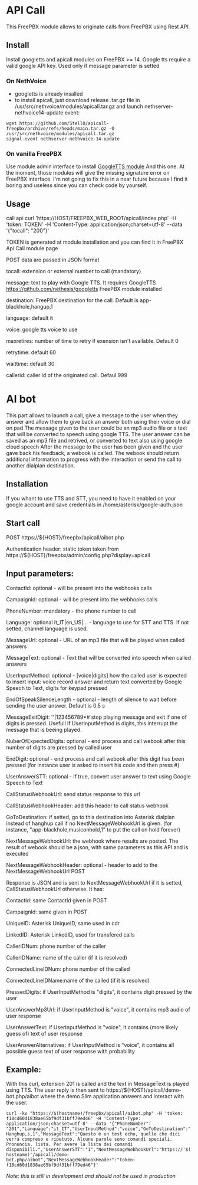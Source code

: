 # API Call 

This FreePBX module allows to originate calls from FreePBX using Rest API.

## Install
Install googletts and apicall modules on FreePBX >= 14. Google tts require a valid google API key. Used only if message parameter is setted

### On NethVoice
- googletts is already insalled
- to install apicall, just download release .tar.gz file in /usr/src/nethvoice/modules/apicall.tar.gz and launch nethserver-nethvoice14-update event:
```
wget https://github.com/Stell0/apicall-freepbx/archive/refs/heads/main.tar.gz -O /usr/src/nethvoice/modules/apicall.tar.gz
signal-event nethserver-nethvoice-14-update
```

### On vanilla FreePBX

Use module admin interface to install [GoogleTTS module](https://github.com/nethesis/googletts) And this one.
At the moment, those modules will give the missing signature error on FreePBX interface. I'm not going to fix this in a near future because I find it boring and useless since you can check code by yourself. 

## Usage
call api
curl 'https://HOST/FREEPBX_WEB_ROOT/apicall/index.php' -H 'token: TOKEN' -H 'Content-Type: application/json;charset=utf-8' --data '{"tocall": "200"}'

TOKEN is generated at module installation and you can find it in FreePBX Api Call module page

POST data are passed in JSON format

tocall: extension or external number to call (mandatory)

message: text to play with Google TTS. It requires GoogleTTS https://github.com/nethesis/googletts FreePBX module installed

destination: FreePBX destination for the call. Default is app-blackhole,hangup,1

language: default it

voice: google tts voice to use

maxretires: number of time to retry if exension isn't available. Default 0

retrytime: default 60

waittime: default 30

callerid: caller id of the originated call. Defaul 999

# AI bot

This part allows to launch a call, give a message to the user when they answer and allow them to give back an answer both using their voice or dial on pad
The message given to the user could be an mp3 audio file or a text that will be converted to speech using google TTS.
The user answer can be saved as an mp3 file and retrived, or converted to text also using google cloud speech
After the message to the user has been given and the user gave back his feedback, a webook is called. The webook should return additional information to progress with the interaction or send the call to another dialplan destination.

## Installation
If you whant to use TTS and STT, you need to have it enabled on your google account and save credentials in /home/asterisk/google-auth.json 

## Start call
POST https://${HOST}/freepbx/apicall/aibot.php

Authentication header: static token taken from  https://${HOST}/freepbx/admin/config.php?display=apicall

## Input parameters:
ContactId: optional - will be present into the webhooks calls

CampaignId: optional - will be present into the webhooks calls

PhoneNumber: mandatory - the phone number to call

Language: optional it_IT|en_US|... - language to use for STT and TTS. If not setted, channel language is used.

MessageUrl: optional - URL of an mp3 file that will be played when called answers

MessageText: optional - Text that will be converted into speech when called answers

UserInputMethod: optional - [voice|digits] how the called user is expected to insert input: voice record answer and return text converted by Google Speech to Text, digits for keypad pressed

EndOfSpeakSilenceLength - optional - length of silence to wait before sending the user answer. Default is 0.5 s

MessageExitDigit: ''|123456789\*# stop playing message and exit if one of digits is pressed. Usefull if UserInputMethod is digits, this interrupt the message that is beeing played.

NuberOfExpectedDigits: optional - end process and call webook after this number of digits are pressed by called user

EndDigit: optional - end process and call webook after this digit has been pressed (for instance user is asked to insert his code and then press #)

UserAnswerSTT: optional - if true, convert user answer to text using Google Speech to Text

CallStatusWebhookUrl: send status response to this url

CallStatusWebhookHeader: add this header to call status webhook

GoToDestination: if setted, go to this destination into Asterisk dialplan instead of hanghup call if no NextMessageWebhookUrl is given. (for instance, "app-blackhole,musiconhold,1" to put the call on hold forever)

NextMessageWebhookUrl: the webhook where results are posted. The result of webook should be a json, with same parameters as this API and is executed

NextMessageWebhookHeader: optional - header to add to the NextMessageWebhookUrl POST



Response is JSON and is sent to NextMessageWebhookUrl if it is setted, CallStatusWebhookUrl otherwise. It has:

ContactId: same ContactId given in POST

CampaignId: same given in POST

UniqueID: Asterisk UniqueID, same used in cdr

LinkedID: Asterisk LinkedID, used for transfered calls 

CallerIDNum: phone number of the caller

CallerIDName: name of the caller (if it is resolved)

ConnectedLineIDNum: phone number of the called

ConnectedLineIDName:name of the called (if it is resolved)

PressedDigits: if UserInputMethod is "digits", it contains digit pressed by the user

UserAnswerMp3Url: if UserInputMethod is "voice", it contains mp3 audio of user response

UserAnswerText: if UserInputMethod is "voice", it contains (more likely guess of) text of user response

UserAnswerAlternatives: if UserInputMethod is "voice", it contains all possible guess text of user response with probability



## Example:
With this curl, extension 201 is called and the text in MessageText is played using TTS. The user reply is then sent to https://${HOST}/apicall/demo-bot.php/aibot where the demo Slim application answers and interact with the user.

`curl -kv "https://$(hostname)/freepbx/apicall/aibot.php" -H 'token: f18cd60d1838ae65bf9df31bff79ed46' -H 'Content-Type: application/json;charset=utf-8' --data '{"PhoneNumber": "201","Language":"it_IT","UserInputMethod":"voice","GoToDestination":"Hanghup,s,1","MessageText":"Questo è un test echo, quello che dici verrà compreso e ripetuto. Alcune parole sono comandi speciali. Pronuncia. lista. Per avere la lista dei comandi disponibili.","UserAnswerSTT":"1","NextMessageWebhookUrl":"https://'$(hostname)'/apicall/demo-bot.php/aibot","NextMessageWebhookHeader":"token: f18cd60d1838ae65bf9df31bff79ed46"}'`

*Note: this is still in development and should not be used in production*
